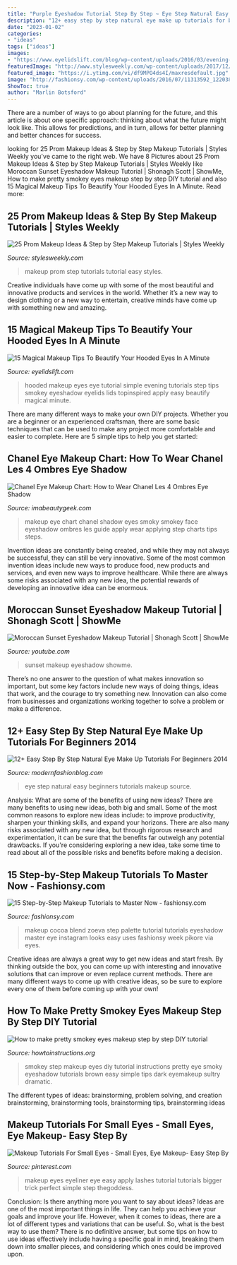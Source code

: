 ```yaml
---
title: "Purple Eyeshadow Tutorial Step By Step ~ Eye Step Natural Easy Beginners Tutorials Makeup Source"
description: "12+ easy step by step natural eye make up tutorials for beginners 2014"
date: "2023-01-02"
categories:
- "ideas"
tags: ["ideas"]
images:
- "https://www.eyelidslift.com/blog/wp-content/uploads/2016/03/evening-eye-makeup-hooded-eyes.jpg"
featuredImage: "http://www.stylesweekly.com/wp-content/uploads/2017/12/25-prom-makeup-ideas-step-by-step-makeup-tutorials-2018-2.jpg"
featured_image: "https://i.ytimg.com/vi/df9MPO4ds4I/maxresdefault.jpg"
image: "http://fashionsy.com/wp-content/uploads/2016/07/11313592_1220384511306110_346220590_n-630x630.jpg"
ShowToc: true
author: "Marlin Botsford"
---
```



There are a number of ways to go about planning for the future, and this article is about one specific approach: thinking about what the future might look like. This allows for predictions, and in turn, allows for better planning and better chances for success.

	

		
looking for 25 Prom Makeup Ideas &amp; Step by Step Makeup Tutorials | Styles Weekly you've came to the right web. We have 8 Pictures about 25 Prom Makeup Ideas &amp; Step by Step Makeup Tutorials | Styles Weekly like Moroccan Sunset Eyeshadow Makeup Tutorial | Shonagh Scott | ShowMe, How to make pretty smokey eyes makeup step by step DIY tutorial and also 15 Magical Makeup Tips To Beautify Your Hooded Eyes In A Minute. Read more:
		
    
## 25 Prom Makeup Ideas &amp; Step By Step Makeup Tutorials | Styles Weekly

<img loading=lazy src="http://www.stylesweekly.com/wp-content/uploads/2017/12/25-prom-makeup-ideas-step-by-step-makeup-tutorials-2018-2.jpg" onerror="this.onerror=null;this.src='https://tse2.mm.bing.net/th?id=OIP.KgcC8XkOPGcajKLWTxPWLAHaQj&amp;pid=15.1';" alt="25 Prom Makeup Ideas &amp; Step by Step Makeup Tutorials | Styles Weekly">

_Source: stylesweekly.com_

>makeup prom step tutorials tutorial easy styles. 

	

Creative individuals have come up with some of the most beautiful and innovative products and services in the world. Whether it’s a new way to design clothing or a new way to entertain, creative minds have come up with something new and amazing.

    
## 15 Magical Makeup Tips To Beautify Your Hooded Eyes In A Minute

<img loading=lazy src="https://www.eyelidslift.com/blog/wp-content/uploads/2016/03/evening-eye-makeup-hooded-eyes.jpg" onerror="this.onerror=null;this.src='https://tse4.mm.bing.net/th?id=OIP.u2LfWMQ_fCG_2lvkGgtHuAHaOT&amp;pid=15.1';" alt="15 Magical Makeup Tips To Beautify Your Hooded Eyes In A Minute">

_Source: eyelidslift.com_

>hooded makeup eyes eye tutorial simple evening tutorials step tips smokey eyeshadow eyelids lids topinspired apply easy beautify magical minute. 

	

There are many different ways to make your own DIY projects. Whether you are a beginner or an experienced craftsman, there are some basic techniques that can be used to make any project more comfortable and easier to complete. Here are 5 simple tips to help you get started:

    
## Chanel Eye Makeup Chart: How To Wear Chanel Les 4 Ombres Eye Shadow

<img loading=lazy src="https://imabeautygeek.com/.image/t_share/MTI2NTQ5NjI0Mzg2MjYyMjkw/chanel-eye-makeup-chart_chanel-smoky-eyes-how-to-2014.jpg" onerror="this.onerror=null;this.src='https://tse4.mm.bing.net/th?id=OIP.x5RT6wo--JX4lrhP1Wv3cgHaKp&amp;pid=15.1';" alt="Chanel Eye Makeup Chart: How to Wear Chanel Les 4 Ombres Eye Shadow">

_Source: imabeautygeek.com_

>makeup eye chart chanel shadow eyes smoky smokey face eyeshadow ombres les guide apply wear applying step charts tips steps. 

	

Invention ideas are constantly being created, and while they may not always be successful, they can still be very innovative. Some of the most common invention ideas include new ways to produce food, new products and services, and even new ways to improve healthcare. While there are always some risks associated with any new idea, the potential rewards of developing an innovative idea can be enormous.

    
## Moroccan Sunset Eyeshadow Makeup Tutorial | Shonagh Scott | ShowMe

<img loading=lazy src="https://i.ytimg.com/vi/df9MPO4ds4I/maxresdefault.jpg" onerror="this.onerror=null;this.src='https://tse3.mm.bing.net/th?id=OIP.YM2uzFLGuNqwbGo08LHvIgHaEK&amp;pid=15.1';" alt="Moroccan Sunset Eyeshadow Makeup Tutorial | Shonagh Scott | ShowMe">

_Source: youtube.com_

>sunset makeup eyeshadow showme. 

	

There’s no one answer to the question of what makes innovation so important, but some key factors include new ways of doing things, ideas that work, and the courage to try something new. Innovation can also come from businesses and organizations working together to solve a problem or make a difference.

    
## 12+ Easy Step By Step Natural Eye Make Up Tutorials For Beginners 2014

<img loading=lazy src="http://modernfashionblog.com/wp-content/uploads/2014/10/12-Easy-Step-By-Step-Natural-Eye-Make-Up-Tutorials-For-Beginners-2014-3.jpg" onerror="this.onerror=null;this.src='https://tse3.mm.bing.net/th?id=OIP.EMkTjoAQ_eM3KlMTiG-DrgHaMj&amp;pid=15.1';" alt="12+ Easy Step By Step Natural Eye Make Up Tutorials For Beginners 2014">

_Source: modernfashionblog.com_

>eye step natural easy beginners tutorials makeup source. 

	

Analysis: What are some of the benefits of using new ideas?
There are many benefits to using new ideas, both big and small. Some of the most common reasons to explore new ideas include: to improve productivity, sharpen your thinking skills, and expand your horizons. There are also many risks associated with any new idea, but through rigorous research and experimentation, it can be sure that the benefits far outweigh any potential drawbacks. If you're considering exploring a new idea, take some time to read about all of the possible risks and benefits before making a decision.

    
## 15 Step-by-Step Makeup Tutorials To Master Now - Fashionsy.com

<img loading=lazy src="http://fashionsy.com/wp-content/uploads/2016/07/11313592_1220384511306110_346220590_n-630x630.jpg" onerror="this.onerror=null;this.src='https://tse2.mm.bing.net/th?id=OIP.lSTNJJtO1zEzd4Xaly7lRwHaHa&amp;pid=15.1';" alt="15 Step-by-Step Makeup Tutorials to Master Now - fashionsy.com">

_Source: fashionsy.com_

>makeup cocoa blend zoeva step palette tutorial tutorials eyeshadow master eye instagram looks easy uses fashionsy week pikore via eyes. 

	

Creative ideas are always a great way to get new ideas and start fresh. By thinking outside the box, you can come up with interesting and innovative solutions that can improve or even replace current methods. There are many different ways to come up with creative ideas, so be sure to explore every one of them before coming up with your own!

    
## How To Make Pretty Smokey Eyes Makeup Step By Step DIY Tutorial

<img loading=lazy src="http://www.howtoinstructions.org/wp-content/uploads/2013/12/How-to-make-pretty-smokey-eyes-makeup-step-by-step-DIY-tutorial-instructions-512x989.jpg" onerror="this.onerror=null;this.src='https://tse2.mm.bing.net/th?id=OIP.TvjqFjO_4KfFyX4YSF-EGgHaOT&amp;pid=15.1';" alt="How to make pretty smokey eyes makeup step by step DIY tutorial">

_Source: howtoinstructions.org_

>smokey step makeup eyes diy tutorial instructions pretty eye smoky eyeshadow tutorials brown easy simple tips dark eyemakeup sultry dramatic. 

	

The different types of ideas: brainstorming, problem solving, and creation
brainstorming, brainstorming tools, brainstorming tips, brainstorming ideas

    
## Makeup Tutorials For Small Eyes - Small Eyes, Eye Makeup- Easy Step By

<img loading=lazy src="https://i.pinimg.com/736x/1a/27/46/1a2746c6951e1ebcb22e4ff2e5bbc0ff--eyeliner-for-small-eyes-makeup-for-small-eyes.jpg" onerror="this.onerror=null;this.src='https://tse4.mm.bing.net/th?id=OIP.qo-UPaPByQNw77U7OQK49gHaO0&amp;pid=15.1';" alt="Makeup Tutorials For Small Eyes - Small Eyes, Eye Makeup- Easy Step By">

_Source: pinterest.com_

>makeup eyes eyeliner eye easy apply lashes tutorial tutorials bigger trick perfect simple step thegoddess. 

	

Conclusion: Is there anything more you want to say about ideas?
Ideas are one of the most important things in life. They can help you achieve your goals and improve your life. However, when it comes to ideas, there are a lot of different types and variations that can be useful. So, what is the best way to use them? There is no definitive answer, but some tips on how to use ideas effectively include having a specific goal in mind, breaking them down into smaller pieces, and considering which ones could be improved upon.

